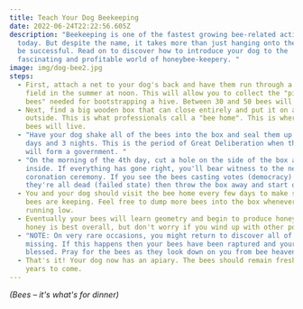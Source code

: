 ```yaml
---
title: Teach Your Dog Beekeeping
date: 2022-06-24T22:22:56.605Z
description: "Beekeeping is one of the fastest growing bee-related activities
  today. But despite the name, it takes more than just hanging onto the bees to
  be successful. Read on to discover how to introduce your dog to the
  fascinating and profitable world of honeybee-keepery. "
image: img/dog-bee2.jpg
steps:
  - First, attach a net to your dog's back and have them run through a flowery
    field in the summer at noon. This will allow you to collect the "pioneer
    bees" needed for bootstrapping a hive. Between 30 and 50 bees will do.
  - Next, find a big wooden box that can close entirely and put it on a table
    outside. This is what professionals call a "bee home". This is where your
    bees will live.
  - "Have your dog shake all of the bees into the box and seal them up for 3
    days and 3 nights. This is the period of Great Deliberation when the bees
    will form a government. "
  - "On the morning of the 4th day, cut a hole on the side of the box and peek
    inside. If everything has gone right, you'll bear witness to the new queen's
    coronation ceremony. If you see the bees casting votes (democracy) or
    they're all dead (failed state) then throw the box away and start over. "
  - You and your dog should visit the bee home every few days to make sure the
    bees are keeping. Feel free to dump more bees into the box whenever you're
    running low.
  - Eventually your bees will learn geometry and begin to produce honey. Hexagon
    honey is best overall, but don't worry if you wind up with other polygons.
  - "NOTE: On very rare occasions, you might return to discover all of the bees
    missing. If this happens then your bees have been raptured and your box is
    blessed. Pray for the bees as they look down on you from bee heaven."
  - That's it! Your dog now has an apiary. The bees should remain fresh for
    years to come.
---
```

*(Bees – it's what's for dinner)*
